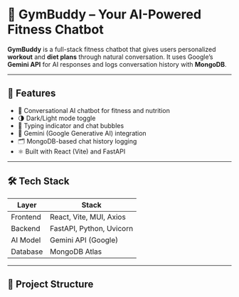 # 💪 GymBuddy – Your AI-Powered Fitness Chatbot

**GymBuddy** is a full-stack fitness chatbot that gives users personalized **workout** and **diet plans** through natural conversation. It uses Google’s **Gemini API** for AI responses and logs conversation history with **MongoDB**.

---

## 🚀 Features

- 🤖 Conversational AI chatbot for fitness and nutrition
- 🌗 Dark/Light mode toggle
- 💬 Typing indicator and chat bubbles
- 🧠 Gemini (Google Generative AI) integration
- 🗂️ MongoDB-based chat history logging
- ⚛️ Built with React (Vite) and FastAPI

---

## 🛠️ Tech Stack

| Layer     | Stack                        |
|-----------|------------------------------|
| Frontend  | React, Vite, MUI, Axios      |
| Backend   | FastAPI, Python, Uvicorn     |
| AI Model  | Gemini API (Google)          |
| Database  | MongoDB Atlas                |

---

## 📁 Project Structure
